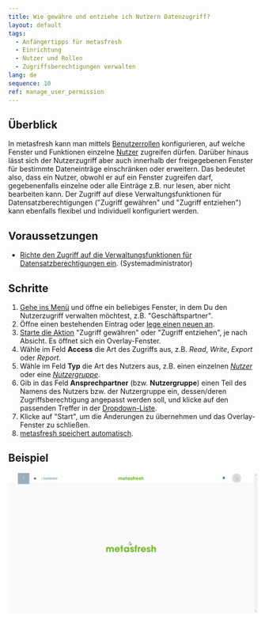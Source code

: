 ```yaml
---
title: Wie gewähre und entziehe ich Nutzern Datenzugriff?
layout: default
tags:
  - Anfängertipps für metasfresh
  - Einrichtung
  - Nutzer und Rollen
  - Zugriffsberechtigungen verwalten
lang: de
sequence: 10
ref: manage_user_permission
---
```


## Überblick
In metasfresh kann man mittels [Benutzerrollen](NeueBenutzerrolle) konfigurieren, auf welche Fenster und Funktionen einzelne [Nutzer](Nutzer_anlegen) zugreifen dürfen. Darüber hinaus lässt sich der Nutzerzugriff aber auch innerhalb der freigegebenen Fenster für bestimmte Dateneinträge einschränken oder erweitern. Das bedeutet also, dass ein Nutzer, obwohl er auf ein Fenster zugreifen darf, gegebenenfalls einzelne oder alle Einträge z.B. nur lesen, aber nicht bearbeiten kann. Der Zugriff auf diese Verwaltungsfunktionen für Datensatzberechtigungen ("Zugriff gewähren" und "Zugriff entziehen") kann ebenfalls flexibel und individuell konfiguriert werden.

## Voraussetzungen
- [Richte den Zugriff auf die Verwaltungsfunktionen für Datensatzberechtigungen ein](Datensatzberechtigungen_einrichten). (Systemadministrator)

## Schritte
1. [Gehe ins Menü](Menu) und öffne ein beliebiges Fenster, in dem Du den Nutzerzugriff verwalten möchtest, z.B. "Geschäftspartner".
1. Öffne einen bestehenden Eintrag oder [lege einen neuen an](Neuer_Datensatz_Fenster_Webui).
1. [Starte die Aktion](AktionStarten#aktionsmenue) "Zugriff gewähren" oder "Zugriff entziehen", je nach Absicht. Es öffnet sich ein Overlay-Fenster.
1. Wähle im Feld **Access** die Art des Zugriffs aus, z.B. *Read*, *Write*, *Export* oder *Report*.
1. Wähle im Feld **Typ** die Art des Nutzers aus, z.B. einen einzelnen *[Nutzer](Nutzer_anlegen)* oder eine *[Nutzergruppe](Nutzergruppe_erstellen)*.
1. Gib in das Feld **Ansprechpartner** (bzw. **Nutzergruppe**) einen Teil des Namens des Nutzers bzw. der Nutzergruppe ein, dessen/deren Zugriffsberechtigung angepasst werden soll, und klicke auf den passenden Treffer in der <a href="Keyboard_Shortcuts_Liste#dropdown" title="Dynamisches Suchfeld (Autocomplete)">Dropdown-Liste</a>.
1. Klicke auf "Start", um die Änderungen zu übernehmen und das Overlay-Fenster zu schließen.
1. [metasfresh speichert automatisch](Speicheranzeige).

## Beispiel
<kbd><img src="assets/Zugriffsberechtigung_Nutzer_verwalten.gif" alt="GIF: Nutzer Datenzugriff gewähren"></kbd>
